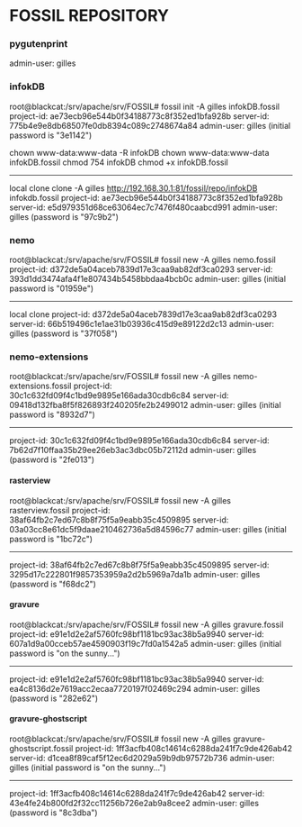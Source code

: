 # FOSSIL REPOSITORY
### pygutenprint
admin-user: gilles 

### infokDB
root@blackcat:/srv/apache/srv/FOSSIL# fossil init -A gilles infokDB.fossil
project-id: ae73ecb96e544b0f34188773c8f352ed1bfa928b
server-id:  775b4e9e8db68507fe0db8394c089c2748674a84
admin-user: gilles (initial password is "3e1142")

chown www-data:www-data -R infokDB
chown www-data:www-data infokDB.fossil
chmod 754 infokDB
chmod +x infokDB.fossil
_____________________________________________________
local clone
clone -A gilles <http://192.168.30.1:81/fossil/repo/infokDB> infokdb.fossil
project-id: ae73ecb96e544b0f34188773c8f352ed1bfa928b
server-id:  e5d979351d68ce63064ec7c7476f480caabcd991
admin-user: gilles (password is "97c9b2")

### nemo
root@blackcat:/srv/apache/srv/FOSSIL# fossil new -A gilles nemo.fossil
project-id: d372de5a04aceb7839d17e3caa9ab82df3ca0293
server-id:  393d1dd3474afa4f1e807434b5458bbdaa4bcb0c
admin-user: gilles (initial password is "01959e")
________________________________________________
local clone
project-id: d372de5a04aceb7839d17e3caa9ab82df3ca0293
server-id:  66b519496c1e1ae31b03936c415d9e89122d2c13
admin-user: gilles (password is "37f058")

### nemo-extensions
root@blackcat:/srv/apache/srv/FOSSIL# fossil new -A gilles nemo-extensions.fossil
project-id: 30c1c632fd09f4c1bd9e9895e166ada30cdb6c84
server-id:  09418d132fba8f5f826893f240205fe2b2499012
admin-user: gilles (initial password is "8932d7")
__________________________________________
project-id: 30c1c632fd09f4c1bd9e9895e166ada30cdb6c84
server-id:  7b62d7f10ffaa35b29ee26eb3ac3dbc05b72112d
admin-user: gilles (password is "2fe013")

#### rasterview
root@blackcat:/srv/apache/srv/FOSSIL# fossil new -A gilles rasterview.fossil
project-id: 38af64fb2c7ed67c8b8f75f5a9eabb35c4509895
server-id:  03a03cc8e61dc5f9daae210462736a5d84596c77
admin-user: gilles (initial password is "1bc72c")
________________________________________________
project-id: 38af64fb2c7ed67c8b8f75f5a9eabb35c4509895
server-id:  3295d17c222801f9857353959a2d2b5969a7da1b
admin-user: gilles (password is "f68dc2") 

#### gravure
root@blackcat:/srv/apache/srv/FOSSIL# fossil new -A gilles gravure.fossil
project-id: e91e1d2e2af5760fc98bf1181bc93ac38b5a9940
server-id:  607a1d9a00cceb57ae4590903f19c7fd0a1542a5
admin-user: gilles (initial password is "on the sunny...")
___________________________________________________
project-id: e91e1d2e2af5760fc98bf1181bc93ac38b5a9940
server-id:  ea4c8136d2e7619acc2ecaa7720197f02469c294
admin-user: gilles (password is "282e62")

#### gravure-ghostscript
root@blackcat:/srv/apache/srv/FOSSIL# fossil new -A gilles gravure-ghostscript.fossil
project-id: 1ff3acfb408c14614c6288da241f7c9de426ab42
server-id:  d1cea8f89caf5f12ec6d2029a59b9db97572b736
admin-user: gilles (initial password is "on the sunny...")
______________________________________________________________________
project-id: 1ff3acfb408c14614c6288da241f7c9de426ab42
server-id:  43e4fe24b800fd2f32cc11256b726e2ab9a8cee2
admin-user: gilles (password is "8c3dba")











